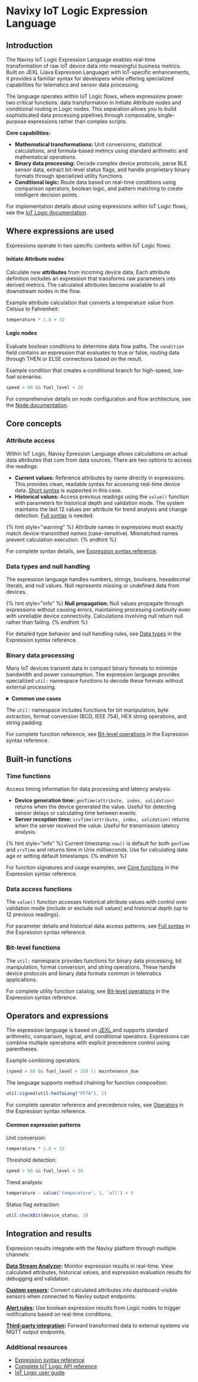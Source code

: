 # Navixy IoT Logic Expression Language

## Introduction

The Navixy IoT Logic Expression Language enables real-time transformation of raw IoT device data into meaningful business metrics. Built on JEXL (Java Expression Language) with IoT-specific enhancements, it provides a familiar syntax for developers while offering specialized capabilities for telematics and sensor data processing.

The language operates within IoT Logic flows, where expressions power two critical functions: data transformation in Initiate Attribute nodes and conditional routing in Logic nodes. This separation allows you to build sophisticated data processing pipelines through composable, single-purpose expressions rather than complex scripts.

**Core capabilities:**

* **Mathematical transformations:** Unit conversions, statistical calculations, and formula-based metrics using standard arithmetic and mathematical operations.
* **Binary data processing:** Decode complex device protocols, parse BLE sensor data, extract bit-level status flags, and handle proprietary binary formats through specialized utility functions.
* **Conditional logic:** Route data based on real-time conditions using comparison operators, boolean logic, and pattern matching to create intelligent decision points.

For implementation details about using expressions within IoT Logic flows, see the [IoT Logic documentation](https://app.gitbook.com/s/446mKak1zDrGv70ahuYZ/guide/account/iot-logic).

## Where expressions are used

Expressions operate in two specific contexts within IoT Logic flows:

#### Initiate Attribute nodes

Calculate new **attributes** from incoming device data. Each attribute definition includes an expression that transforms raw parameters into derived metrics. The calculated attributes become available to all downstream nodes in the flow.

Example attribute calculation that converts a temperature value from Celsius to Fahrenheit:

```javascript
temperature * 1.8 + 32
```

#### Logic nodes

Evaluate boolean conditions to determine data flow paths. The `condition` field contains an expression that evaluates to true or false, routing data through THEN or ELSE connections based on the result.

Example condition that creates a conditional branch for high-speed, low-fuel scenarios:

```javascript
speed > 80 && fuel_level < 20
```

For comprehensive details on node configuration and flow architecture, see the [Node documentation](../../technical-details/nodes.md).

## Core concepts

### Attribute access

Within IoT Logic, Navixy Epression Language allows calculations on actual data attributes that com from data sources. There are two options to access the readings:&#x20;

* **Current values:** Reference attributes by name directly in expressions. This provides clean, readable syntax for accessing real-time device data. [Short syntax](expression-syntax-reference.md#short-syntax-current-values) is supported in this case.
* **Historical values:** Access previous readings using the `value()` function with parameters for historical depth and validation mode. The system maintains the last 12 values per attribute for trend analysis and change detection. [Full syntax](expression-syntax-reference.md#full-syntax-historical-and-advanced) is needed.

{% hint style="warning" %}
Attribute names in expressions must exactly match device-transmitted names (case-sensitive). Mismatched names prevent calculation execution.
{% endhint %}

For complete syntax details, see [Expression syntax reference](expression-syntax-reference.md).

### Data types and null handling

The expression language handles numbers, strings, booleans, hexadecimal literals, and null values. Null represents missing or undefined data from devices.

{% hint style="info" %}
**Null propagation:** Null values propagate through expressions without causing errors, maintaining processing continuity even with unreliable device connectivity. Calculations involving null return null rather than failing.
{% endhint %}

For detailed type behavior and null handling rules, see [Data types](expression-syntax-reference.md#data-types-and-type-handling) in the Expression syntax reference.

### Binary data processing

Many IoT devices transmit data in compact binary formats to minimize bandwidth and power consumption. The expression language provides specialized `util:` namespace functions to decode these formats without external processing.

<details>

<summary><strong>Common use cases</strong></summary>

Extract sensor values from HEX-encoded data:

```javascript
util:hexToLong(ble_additional_data_1, 1, 0) / 1000.0
```

Check device status flags at bit level:

```javascript
util:checkBit(status_flags, 2)
```

Decode BCD-encoded identifiers:

```javascript
util:fromBcd(raw_device_id)
```

Handle signed values from binary protocols:

```javascript
util:signed(util:hexToLong(sensor_data, 0, 1), 2)
```

</details>

The `util:` namespace includes functions for bit manipulation, byte extraction, format conversion (BCD, IEEE 754), HEX string operations, and string padding.

For complete function reference, see [Bit-level operations](expression-syntax-reference.md#bit-level-operations) in the Expression syntax reference.

## Built-in functions

### Time functions

Access timing information for data processing and latency analysis:

* **Device generation time:** `genTime(attribute, index, validation)` returns when the device generated the value. Useful for detecting sensor delays or calculating time between events.
* **Server reception time:** `srvTime(attribute, index, validation)` returns when the server received the value. Useful for transmission latency analysis.

{% hint style="info" %}
Current timestamp `now()` is default for both `genTime` and `srvTime` and returns time in Unix milliseconds. Use for calculating data age or setting default timestamps.
{% endhint %}

For function signatures and usage examples, see [Core functions](expression-syntax-reference.md#core-functions) in the Expression syntax reference.

### Data access functions

The `value()` function accesses historical attribute values with control over validation mode (include or exclude null values) and historical depth (up to 12 previous readings).

For parameter details and historical data access patterns, see [Full syntax](expression-syntax-reference.md#full-syntax) in the Expression syntax reference.

### Bit-level functions

The `util:` namespace provides functions for binary data processing, bit manipulation, format conversion, and string operations. These handle device protocols and binary data formats common in telematics applications.

For complete utility function catalog, see [Bit-level operations](expression-syntax-reference.md#bit-level-operations) in the Expression syntax reference.

## Operators and expressions

The expression language is based on [JEXL ](https://commons.apache.org/proper/commons-jexl/reference/syntax.html)and supports standard arithmetic, comparison, logical, and conditional operators. Expressions can combine multiple operations with explicit precedence control using parentheses.

Example combining operators:

```javascript
(speed > 80 && fuel_level < 20) || maintenance_due
```

The language supports method chaining for function composition:

```javascript
util:signed(util:hexToLong("FF7A"), 2)
```

For complete operator reference and precedence rules, see [Operators](expression-syntax-reference.md#operators) in the Expression syntax reference.

#### Common expression patterns

Unit conversion:

```javascript
temperature * 1.8 + 32
```

Threshold detection:

```javascript
speed > 80 && fuel_level < 20
```

Trend analysis:

```javascript
temperature - value('temperature', 1, 'all') > 5
```

Status flag extraction:

```javascript
util:checkBit(device_status, 3)
```

## Integration and results

Expression results integrate with the Navixy platform through multiple channels:

[**Data Stream Analyzer**](https://app.gitbook.com/s/446mKak1zDrGv70ahuYZ/guide/account/iot-logic/data-stream-analyzer)**:** Monitor expression results in real-time. View calculated attributes, historical values, and expression evaluation results for debugging and validation.

[**Custom sensors**](https://app.gitbook.com/s/446mKak1zDrGv70ahuYZ/guide/account/iot-logic/flow-management/initiate-attribute-node/displaying-new-calculated-attributes-on-the-navixy-platform)**:** Convert calculated attributes into dashboard-visible sensors when connected to Navixy output endpoints.

[**Alert rules**](https://app.gitbook.com/s/446mKak1zDrGv70ahuYZ/guide/events-and-notifications)**:** Use boolean expression results from Logic nodes to trigger notifications based on real-time conditions.

[**Third-party integration**](https://app.gitbook.com/s/446mKak1zDrGv70ahuYZ/guide/account/iot-logic/flow-management/output-endpoint-node)**:** Forward transformed data to external systems via MQTT output endpoints.

### Additional resources

* [Expression syntax reference](expression-syntax-reference.md)
* [Complete IoT Logic API reference](../../resources/api-reference/)
* [IoT Logic user guide](https://app.gitbook.com/s/446mKak1zDrGv70ahuYZ/guide/account/iot-logic)
